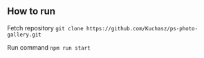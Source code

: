 ## How to run

Fetch repository
`git clone https://github.com/Kuchasz/ps-photo-gallery.git`

Run command
`npm run start`
